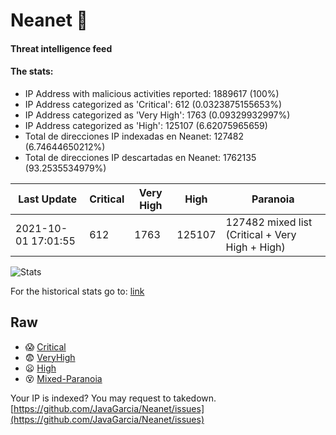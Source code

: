 # Neanet :hocho:
#### Threat intelligence feed
#### The stats:

- IP Address with malicious activities reported: 1889617 (100%)
- IP Address categorized as 'Critical':  612 (0.0323875155653%)
- IP Address categorized as 'Very High':  1763 (0.09329932997%)
- IP Address categorized as 'High':  125107 (6.62075965659)
- Total de direcciones IP indexadas en Neanet:  127482 (6.74644650212%)
- Total de direcciones IP descartadas en Neanet:  1762135 (93.2535534979%)

| Last Update | Critical | Very High | High | Paranoia |
| --- | --- | --- | --- | --- |
| 2021-10-01 17:01:55 | 612 | 1763 | 125107 | 127482 mixed list (Critical + Very High + High)|

![Stats](https://docs.google.com/spreadsheets/d/e/2PACX-1vSnaNMIXVabIpDJjufMlzH7poXnshF3mgd8Is1g9ytUEzVsP5my4Trn8f-xkoLLQ38xpL3HtmUexLo6/pubchart?oid=501124687&format=image)

For the historical stats go to: [link](/stats.csv)
## Raw
- :scream: [Critical](https://raw.githubusercontent.com/JavaGarcia/Neanet/master/blacklists/neanet_critical.txt)
- :fearful: [VeryHigh](https://raw.githubusercontent.com/JavaGarcia/Neanet/master/blacklists/neanet_veryHigh.txtt)
- :frowning: [High](https://raw.githubusercontent.com/JavaGarcia/Neanet/master/blacklists/neanet_high.txt)
- :dizzy_face: [Mixed-Paranoia](https://raw.githubusercontent.com/JavaGarcia/Neanet/master/blacklists/neanet_all.txt)


Your IP is indexed? You may request to takedown. [https://github.com/JavaGarcia/Neanet/issues](https://github.com/JavaGarcia/Neanet/issues)







































































































































































































































































































































































































































































































































































































































































































































































































































































































































































































































































































































































































































































































































































































































































































































































































































































































































































































































































































































































































































































































































































































































































































































































































































































































































































































































































































































































































































































































































































































































































































































































































































































































































































































































































































































































































































































































































































































































































































































































































































































































































































































































































































































































































































































































































































































































































































































































































































































































































































































































































































































































































































































































































































































































































































































































































































































































































































































































































































































































































































































































































































































































































































































































































































































































































































































































































































































































































































































































































































































































































































































































































































































































































































































































































































































































































































































































































































































































































































































































































































































































































































































































































































































































































































































































































































































































































































































































































































































































































































































































































































































































































































































































































































